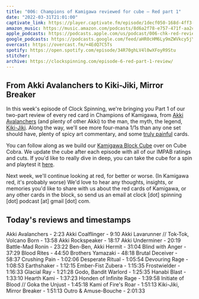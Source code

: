```yaml
---
title: "006: Champions of Kamigawa reviewed for cube — Red part 1"
date: "2022-03-31T21:01:00"
captivate_link: https://player.captivate.fm/episode/1decf050-168d-4ff3-8995-11447de97b2a/
amazon_music: https://music.amazon.com/podcasts/8d6a2f78-e757-471f-aa2c-47afe84c72db/episodes/6b0e5317-68c2-473a-90a9-aea21b2a14fa/clock-spinning-006-chk-red-review-part-1-champions-of-kamigawa
apple_podcasts: https://podcasts.apple.com/us/podcast/006-chk-red-review-part-1-champions-of-kamigawa/id1611106302?i=1000556379075
google_podcasts: https://podcasts.google.com/feed/aHR0cHM6Ly9mZWVkcy5jYXB0aXZhdGUuZm0vY2xvY2stc3Bpbm5pbmcv/episode/MWRlY2YwNTAtMTY4ZC00ZmYzLTg5OTUtMTE0NDdkZTk3YjJh?sa=X&ved=0CAUQkfYCahcKEwjovrWd0f72AhUAAAAAHQAAAAAQAQ
overcast: https://overcast.fm/+4EdQ7C5Ts
spotify: https://open.spotify.com/episode/34R70ghLV4l0wXFoyR9Stu
stitcher: 
archive: https://clockspinning.com/episode-6-red-part-1-review/
---
```


## From Akki Avalanchers to Kiki-Jiki, Mirror Breaker

In this week's episode of Clock Spinning, we're bringing you Part 1 of our two-part review of every red card in Champions of Kamigawa, from [Akki Avalanchers](https://scryfall.com/card/chk/151/akki-avalanchers) (and plenty of other Akki) to the man, the myth, the legend, [Kiki-Jiki](https://scryfall.com/card/chk/175/kiki-jiki-mirror-breaker). Along the way, we'll see more four-mana 1/1s than any one set should have, plenty of spicy art commentary, and some [truly painful](https://scryfall.com/card/chk/162/crushing-pain) cards.

You can follow along as we build our [Kamigawa Block Cube](https://cubecobra.com/cube/overview/clock-spinning-chk) over on Cube Cobra. We update the cube after each episode with all of our IMPAB ratings and cuts. If you'd like to really dive in deep, you can take the cube for a spin and playtest it [here](https://cubecobra.com/cube/playtest/clock-spinning-chk).

Next week, we'll continue looking at red, for better or worse. (In Kamigawa red, it's probably worse) We'd love to hear any thoughts, insights, or memories you'd like to share with us about the red cards of Kamigawa, or any other cards in the block, so send us an email at clock [dot] spinning [dot] podcast [at] gmail [dot] com.

## Today's reviews and timestamps

Akki Avalanchers - 2:23
Akki Coalflinger - 9:10
Akki Lavarunner // Tok-Tok, Volcano Born - 13:58
Akki Rockspeaker - 18:17
Akki Underminer - 20:19
Battle-Mad Ronin - 23:22
Ben-Ben, Akki Hermit - 31:04
Blind with Anger - 37:29
Blood Rites - 44:50
Brothers Yamazaki - 48:18
Brutal Deceiver - 58:37
Crushing Pain - 1:02:06
Desperate Ritual - 1:05:54
Devouring Rage - 1:08:53
Earthshaker - 1:12:15
Ember-Fist Zubera - 1:15:35
Frostwielder - 1:16:33
Glacial Ray - 1:21:28
Godo, Bandit Warlord - 1:25:35
Hanabi Blast - 1:33:10
Hearth Kami - 1:37:23
Honden of Infinite Rage - 1:39:58
Initiate of Blood // Goka the Unjust - 1:45:18
Kami of Fire's Roar - 1:51:13
Kiki-Jiki, Mirror Breaker - 1:51:13
Outro & Amuse-Bouche - 2:01:33